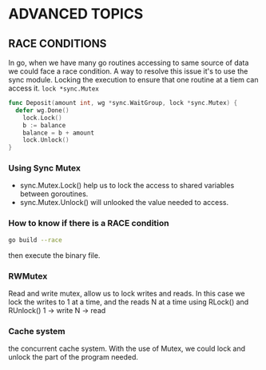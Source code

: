 # ADVANCED TOPICS


## RACE CONDITIONS

In go, when we have many go routines accessing to same source of data we could face a race condition. A way to resolve this issue it's to use the sync module. Locking the execution to ensure that one routine at a tiem can access it. ```lock *sync.Mutex```

```go
func Deposit(amount int, wg *sync.WaitGroup, lock *sync.Mutex) {
  defer wg.Done()
	lock.Lock()
	b := balance
	balance = b + amount
	lock.Unlock()
}
```
### Using Sync Mutex
- sync.Mutex.Lock() help us to lock the access to shared variables between goroutines.
- sync.Mutex.Unlock() will unlooked the value needed to access.

### How to know if there is a RACE condition
```bash
go build --race
```
then execute the binary file.

### RWMutex

Read and write mutex, allow us to lock writes and reads. In this case we lock the writes to 1 at a time, and the reads N at a time using RLock() and RUnlock()
1 -> write
N -> read

### Cache system
the concurrent cache system. With the use of Mutex, we could lock and unlock the part of the program needed.